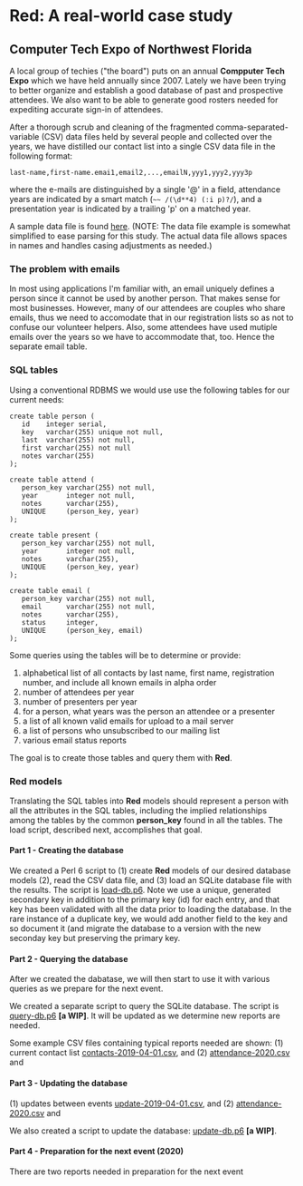 # Red: A real-world case study

## Computer Tech Expo of Northwest Florida

A local group of techies ("the board") puts on an annual **Compputer
Tech Expo** which we have held annually since 2007. Lately we have
been trying to better organize and establish a good database of past
and prospective attendees. We also want to be able to generate good
rosters needed for expediting accurate sign-in of attendees.

After a thorough scrub and cleaning of the fragmented
comma-separated-variable (CSV) data files held by several people and
collected over the years, we have distilled our contact list into a
single CSV data file in the following format:

``` perl6
last-name,first-name.emai1,email2,...,emailN,yyy1,yyy2,yyy3p
```

where the e-mails are distinguished by a single '@' in a field,
attendance years are indicated by a smart match (`~~ /(\d**4) (:i
p)?/`), and a presentation year is indicated by a trailing 'p' on a
matched year.

A sample data file is found [here](./data/attendees.csv).  (NOTE: The
data file example is somewhat simplified to ease parsing for this
study. The actual data file allows spaces in names and handles casing
adjustments as needed.)

### The problem with emails

In most using applications I'm familiar with, an email uniquely
defines a person since it cannot be used by another person.
That makes sense for most businesses. However, many of our attendees
are couples who share emails, thus we need to accomodate that in
our registration lists so as not to confuse our volunteer
helpers. Also, some attendees have used mutiple emails
over the years so we have to accommodate that, too.
Hence the separate email table.

### SQL tables

Using a conventional RDBMS we would use use the following tables for
our current needs:

``` perl6
create table person (
   id    integer serial,
   key   varchar(255) unique not null,
   last  varchar(255) not null,
   first varchar(255) not null
   notes varchar(255)
);

create table attend (
   person_key varchar(255) not null,
   year       integer not null,
   notes      varchar(255),
   UNIQUE     (person_key, year)
);

create table present (
   person_key varchar(255) not null,
   year       integer not null,
   notes      varchar(255),
   UNIQUE     (person_key, year)
);

create table email (
   person_key varchar(255) not null,
   email      varchar(255) not null,
   notes      varchar(255),
   status     integer,
   UNIQUE     (person_key, email)
);
```

Some queries using the tables will be to determine or provide:

1. alphabetical list of all contacts by last name, first name,
   registration number, and include all known emails in alpha order
2. number of attendees per year
3. number of presenters per year
4. for a person, what years was the person an attendee or a presenter
5. a list of all known valid emails for upload to a mail server
6. a list of persons who unsubscribed to our mailing list
7. various email status reports

The goal is to create those tables and query them with **Red**.

### Red models

Translating the SQL tables into **Red** models should represent
a person with all the attributes in the SQL tables, including
the implied relationships among the tables by the common
**person_key** found in all the tables.
The load script, described next, accomplishes that goal.

#### Part 1 - Creating the database

We created a Perl 6 script to (1) create **Red** models of our desired
database models (2), read the CSV data file, and (3) load an SQLite
database file with the results.  The script is
[load-db.p6](./load-db.p6).  Note we use a unique, generated secondary
key in addition to the primary key (id) for each entry, and that key
has been validated with all the data prior to loading the database. In
the rare instance of a duplicate key, we would add another field to
the key and so document it (and migrate the database to a version with
the new seconday key but preserving the primary key.

#### Part 2 - Querying the database

After we created the dabatase, we will then start to use it with
various queries as we prepare for the next event.

We created a separate script to query the SQLite database. The script
is [query-db.p6](./query-db.p6) **[a WIP]**. It will be updated as we
determine new reports are needed.

Some example CSV files containing typical reports needed are shown:
(1) current contact list [contacts-2019-04-01.csv](./data/contacts-2019-04-01.csv),
and
(2) [attendance-2020.csv](./data/update-2020.csv) and

#### Part 3 - Updating the database

(1) updates between events [update-2019-04-01.csv](./data/update-2019-04-01.csv),
and
(2) [attendance-2020.csv](./data/update-2020.csv) and

We also created a script to update the database:
[update-db.p6](./update-db.p6) **[a WIP]**.


#### Part 4 - Preparation for the next event (2020)
There are two reports needed in preparation for the next event

